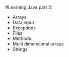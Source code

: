 #Learning Java part 2:
* Arrays
* Data input
* Exceptions
* Files
* Methods
* Multi dimensional arrays
* Strings
